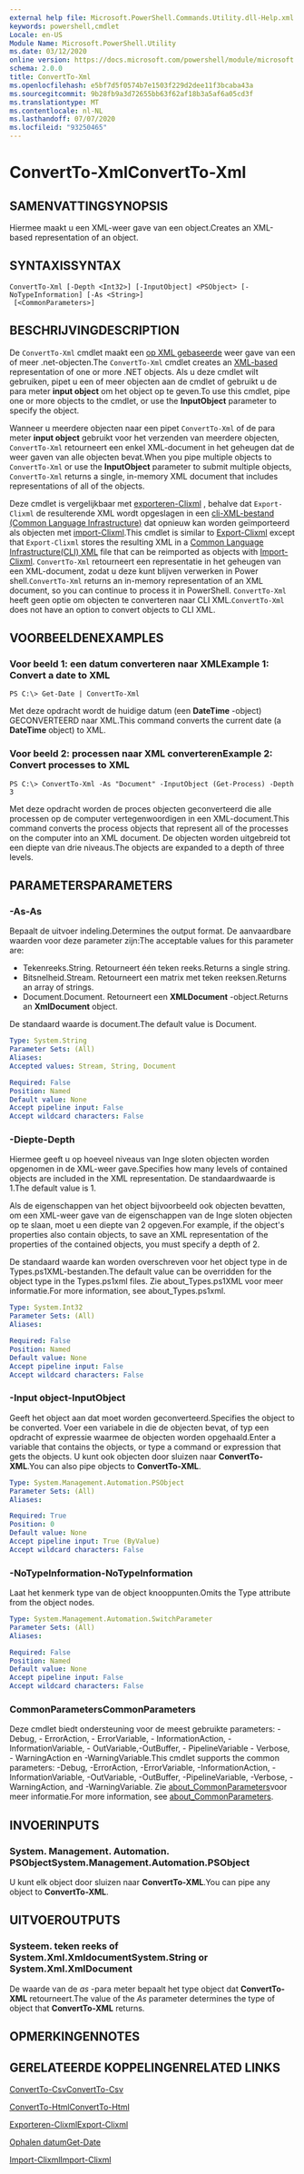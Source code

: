 ```yaml
---
external help file: Microsoft.PowerShell.Commands.Utility.dll-Help.xml
keywords: powershell,cmdlet
Locale: en-US
Module Name: Microsoft.PowerShell.Utility
ms.date: 03/12/2020
online version: https://docs.microsoft.com/powershell/module/microsoft.powershell.utility/convertto-xml?view=powershell-5.1&WT.mc_id=ps-gethelp
schema: 2.0.0
title: ConvertTo-Xml
ms.openlocfilehash: e5bf7d5f0574b7e1503f229d2dee11f3bcaba43a
ms.sourcegitcommit: 9b28fb9a3d72655bb63f62af18b3a5af6a05cd3f
ms.translationtype: MT
ms.contentlocale: nl-NL
ms.lasthandoff: 07/07/2020
ms.locfileid: "93250465"
---
```

# <span data-ttu-id="e4f09-103">ConvertTo-Xml</span><span class="sxs-lookup"><span data-stu-id="e4f09-103">ConvertTo-Xml</span></span>

## <span data-ttu-id="e4f09-104">SAMENVATTING</span><span class="sxs-lookup"><span data-stu-id="e4f09-104">SYNOPSIS</span></span>
<span data-ttu-id="e4f09-105">Hiermee maakt u een XML-weer gave van een object.</span><span class="sxs-lookup"><span data-stu-id="e4f09-105">Creates an XML-based representation of an object.</span></span>

## <span data-ttu-id="e4f09-106">SYNTAXIS</span><span class="sxs-lookup"><span data-stu-id="e4f09-106">SYNTAX</span></span>

```
ConvertTo-Xml [-Depth <Int32>] [-InputObject] <PSObject> [-NoTypeInformation] [-As <String>]
 [<CommonParameters>]
```

## <span data-ttu-id="e4f09-107">BESCHRIJVING</span><span class="sxs-lookup"><span data-stu-id="e4f09-107">DESCRIPTION</span></span>

<span data-ttu-id="e4f09-108">De `ConvertTo-Xml` cmdlet maakt een [op XML gebaseerde](/dotnet/api/system.xml.xmldocument) weer gave van een of meer .net-objecten.</span><span class="sxs-lookup"><span data-stu-id="e4f09-108">The `ConvertTo-Xml` cmdlet creates an [XML-based](/dotnet/api/system.xml.xmldocument) representation of one or more .NET objects.</span></span> <span data-ttu-id="e4f09-109">Als u deze cmdlet wilt gebruiken, pipet u een of meer objecten aan de cmdlet of gebruikt u de para meter **input object** om het object op te geven.</span><span class="sxs-lookup"><span data-stu-id="e4f09-109">To use this cmdlet, pipe one or more objects to the cmdlet, or use the **InputObject** parameter to specify the object.</span></span>

<span data-ttu-id="e4f09-110">Wanneer u meerdere objecten naar een pipet `ConvertTo-Xml` of de para meter **input object** gebruikt voor het verzenden van meerdere objecten, `ConvertTo-Xml` retourneert een enkel XML-document in het geheugen dat de weer gaven van alle objecten bevat.</span><span class="sxs-lookup"><span data-stu-id="e4f09-110">When you pipe multiple objects to `ConvertTo-Xml` or use the **InputObject** parameter to submit multiple objects, `ConvertTo-Xml` returns a single, in-memory XML document that includes representations of all of the objects.</span></span>

<span data-ttu-id="e4f09-111">Deze cmdlet is vergelijkbaar met [exporteren-Clixml](./Export-Clixml.md) , behalve dat `Export-Clixml` de resulterende XML wordt opgeslagen in een [cli-XML-bestand (Common Language Infrastructure)](https://www.ecma-international.org/publications/standards/Ecma-335.htm) dat opnieuw kan worden geïmporteerd als objecten met [import-Clixml](./Import-Clixml.md).</span><span class="sxs-lookup"><span data-stu-id="e4f09-111">This cmdlet is similar to [Export-Clixml](./Export-Clixml.md) except that `Export-Clixml` stores the resulting XML in a [Common Language Infrastructure(CLI) XML](https://www.ecma-international.org/publications/standards/Ecma-335.htm) file that can be reimported as objects with [Import-Clixml](./Import-Clixml.md).</span></span> <span data-ttu-id="e4f09-112">`ConvertTo-Xml` retourneert een representatie in het geheugen van een XML-document, zodat u deze kunt blijven verwerken in Power shell.</span><span class="sxs-lookup"><span data-stu-id="e4f09-112">`ConvertTo-Xml` returns an in-memory representation of an XML document, so you can continue to process it in PowerShell.</span></span> <span data-ttu-id="e4f09-113">`ConvertTo-Xml` heeft geen optie om objecten te converteren naar CLI XML.</span><span class="sxs-lookup"><span data-stu-id="e4f09-113">`ConvertTo-Xml` does not have an option to convert objects to CLI XML.</span></span>

## <span data-ttu-id="e4f09-114">VOORBEELDEN</span><span class="sxs-lookup"><span data-stu-id="e4f09-114">EXAMPLES</span></span>

### <span data-ttu-id="e4f09-115">Voor beeld 1: een datum converteren naar XML</span><span class="sxs-lookup"><span data-stu-id="e4f09-115">Example 1: Convert a date to XML</span></span>

```
PS C:\> Get-Date | ConvertTo-Xml
```

<span data-ttu-id="e4f09-116">Met deze opdracht wordt de huidige datum (een **DateTime** -object) GECONVERTEERD naar XML.</span><span class="sxs-lookup"><span data-stu-id="e4f09-116">This command converts the current date (a **DateTime** object) to XML.</span></span>

### <span data-ttu-id="e4f09-117">Voor beeld 2: processen naar XML converteren</span><span class="sxs-lookup"><span data-stu-id="e4f09-117">Example 2: Convert processes to XML</span></span>

```
PS C:\> ConvertTo-Xml -As "Document" -InputObject (Get-Process) -Depth 3
```

<span data-ttu-id="e4f09-118">Met deze opdracht worden de proces objecten geconverteerd die alle processen op de computer vertegenwoordigen in een XML-document.</span><span class="sxs-lookup"><span data-stu-id="e4f09-118">This command converts the process objects that represent all of the processes on the computer into an XML document.</span></span> <span data-ttu-id="e4f09-119">De objecten worden uitgebreid tot een diepte van drie niveaus.</span><span class="sxs-lookup"><span data-stu-id="e4f09-119">The objects are expanded to a depth of three levels.</span></span>

## <span data-ttu-id="e4f09-120">PARAMETERS</span><span class="sxs-lookup"><span data-stu-id="e4f09-120">PARAMETERS</span></span>

### <span data-ttu-id="e4f09-121">-As</span><span class="sxs-lookup"><span data-stu-id="e4f09-121">-As</span></span>

<span data-ttu-id="e4f09-122">Bepaalt de uitvoer indeling.</span><span class="sxs-lookup"><span data-stu-id="e4f09-122">Determines the output format.</span></span>
<span data-ttu-id="e4f09-123">De aanvaardbare waarden voor deze parameter zijn:</span><span class="sxs-lookup"><span data-stu-id="e4f09-123">The acceptable values for this parameter are:</span></span>

- <span data-ttu-id="e4f09-124">Tekenreeks.</span><span class="sxs-lookup"><span data-stu-id="e4f09-124">String.</span></span>
<span data-ttu-id="e4f09-125">Retourneert één teken reeks.</span><span class="sxs-lookup"><span data-stu-id="e4f09-125">Returns a single string.</span></span>
- <span data-ttu-id="e4f09-126">Bitsnelheid.</span><span class="sxs-lookup"><span data-stu-id="e4f09-126">Stream.</span></span>
<span data-ttu-id="e4f09-127">Retourneert een matrix met teken reeksen.</span><span class="sxs-lookup"><span data-stu-id="e4f09-127">Returns an array of strings.</span></span>
- <span data-ttu-id="e4f09-128">Document.</span><span class="sxs-lookup"><span data-stu-id="e4f09-128">Document.</span></span>
<span data-ttu-id="e4f09-129">Retourneert een **XMLDocument** -object.</span><span class="sxs-lookup"><span data-stu-id="e4f09-129">Returns an **XmlDocument** object.</span></span>

<span data-ttu-id="e4f09-130">De standaard waarde is document.</span><span class="sxs-lookup"><span data-stu-id="e4f09-130">The default value is Document.</span></span>

```yaml
Type: System.String
Parameter Sets: (All)
Aliases:
Accepted values: Stream, String, Document

Required: False
Position: Named
Default value: None
Accept pipeline input: False
Accept wildcard characters: False
```

### <span data-ttu-id="e4f09-131">-Diepte</span><span class="sxs-lookup"><span data-stu-id="e4f09-131">-Depth</span></span>

<span data-ttu-id="e4f09-132">Hiermee geeft u op hoeveel niveaus van Inge sloten objecten worden opgenomen in de XML-weer gave.</span><span class="sxs-lookup"><span data-stu-id="e4f09-132">Specifies how many levels of contained objects are included in the XML representation.</span></span> <span data-ttu-id="e4f09-133">De standaardwaarde is 1.</span><span class="sxs-lookup"><span data-stu-id="e4f09-133">The default value is 1.</span></span>

<span data-ttu-id="e4f09-134">Als de eigenschappen van het object bijvoorbeeld ook objecten bevatten, om een XML-weer gave van de eigenschappen van de Inge sloten objecten op te slaan, moet u een diepte van 2 opgeven.</span><span class="sxs-lookup"><span data-stu-id="e4f09-134">For example, if the object's properties also contain objects, to save an XML representation of the properties of the contained objects, you must specify a depth of 2.</span></span>

<span data-ttu-id="e4f09-135">De standaard waarde kan worden overschreven voor het object type in de Types.ps1XML-bestanden.</span><span class="sxs-lookup"><span data-stu-id="e4f09-135">The default value can be overridden for the object type in the Types.ps1xml files.</span></span> <span data-ttu-id="e4f09-136">Zie about_Types.ps1XML voor meer informatie.</span><span class="sxs-lookup"><span data-stu-id="e4f09-136">For more information, see about_Types.ps1xml.</span></span>

```yaml
Type: System.Int32
Parameter Sets: (All)
Aliases:

Required: False
Position: Named
Default value: None
Accept pipeline input: False
Accept wildcard characters: False
```

### <span data-ttu-id="e4f09-137">-Input object</span><span class="sxs-lookup"><span data-stu-id="e4f09-137">-InputObject</span></span>

<span data-ttu-id="e4f09-138">Geeft het object aan dat moet worden geconverteerd.</span><span class="sxs-lookup"><span data-stu-id="e4f09-138">Specifies the object to be converted.</span></span> <span data-ttu-id="e4f09-139">Voer een variabele in die de objecten bevat, of typ een opdracht of expressie waarmee de objecten worden opgehaald.</span><span class="sxs-lookup"><span data-stu-id="e4f09-139">Enter a variable that contains the objects, or type a command or expression that gets the objects.</span></span> <span data-ttu-id="e4f09-140">U kunt ook objecten door sluizen naar **ConvertTo-XML**.</span><span class="sxs-lookup"><span data-stu-id="e4f09-140">You can also pipe objects to **ConvertTo-XML**.</span></span>

```yaml
Type: System.Management.Automation.PSObject
Parameter Sets: (All)
Aliases:

Required: True
Position: 0
Default value: None
Accept pipeline input: True (ByValue)
Accept wildcard characters: False
```

### <span data-ttu-id="e4f09-141">-NoTypeInformation</span><span class="sxs-lookup"><span data-stu-id="e4f09-141">-NoTypeInformation</span></span>

<span data-ttu-id="e4f09-142">Laat het kenmerk type van de object knooppunten.</span><span class="sxs-lookup"><span data-stu-id="e4f09-142">Omits the Type attribute from the object nodes.</span></span>

```yaml
Type: System.Management.Automation.SwitchParameter
Parameter Sets: (All)
Aliases:

Required: False
Position: Named
Default value: None
Accept pipeline input: False
Accept wildcard characters: False
```

### <span data-ttu-id="e4f09-143">CommonParameters</span><span class="sxs-lookup"><span data-stu-id="e4f09-143">CommonParameters</span></span>

<span data-ttu-id="e4f09-144">Deze cmdlet biedt ondersteuning voor de meest gebruikte parameters: -Debug, - ErrorAction, - ErrorVariable, - InformationAction, -InformationVariable, - OutVariable,-OutBuffer, - PipelineVariable - Verbose, - WarningAction en -WarningVariable.</span><span class="sxs-lookup"><span data-stu-id="e4f09-144">This cmdlet supports the common parameters: -Debug, -ErrorAction, -ErrorVariable, -InformationAction, -InformationVariable, -OutVariable, -OutBuffer, -PipelineVariable, -Verbose, -WarningAction, and -WarningVariable.</span></span> <span data-ttu-id="e4f09-145">Zie [about_CommonParameters](https://go.microsoft.com/fwlink/?LinkID=113216)voor meer informatie.</span><span class="sxs-lookup"><span data-stu-id="e4f09-145">For more information, see [about_CommonParameters](https://go.microsoft.com/fwlink/?LinkID=113216).</span></span>

## <span data-ttu-id="e4f09-146">INVOER</span><span class="sxs-lookup"><span data-stu-id="e4f09-146">INPUTS</span></span>

### <span data-ttu-id="e4f09-147">System. Management. Automation. PSObject</span><span class="sxs-lookup"><span data-stu-id="e4f09-147">System.Management.Automation.PSObject</span></span>

<span data-ttu-id="e4f09-148">U kunt elk object door sluizen naar **ConvertTo-XML**.</span><span class="sxs-lookup"><span data-stu-id="e4f09-148">You can pipe any object to **ConvertTo-XML**.</span></span>

## <span data-ttu-id="e4f09-149">UITVOER</span><span class="sxs-lookup"><span data-stu-id="e4f09-149">OUTPUTS</span></span>

### <span data-ttu-id="e4f09-150">Systeem. teken reeks of System.Xml.Xmldocument</span><span class="sxs-lookup"><span data-stu-id="e4f09-150">System.String or System.Xml.XmlDocument</span></span>

<span data-ttu-id="e4f09-151">De waarde van de *as* -para meter bepaalt het type object dat **ConvertTo-XML** retourneert.</span><span class="sxs-lookup"><span data-stu-id="e4f09-151">The value of the *As* parameter determines the type of object that **ConvertTo-XML** returns.</span></span>

## <span data-ttu-id="e4f09-152">OPMERKINGEN</span><span class="sxs-lookup"><span data-stu-id="e4f09-152">NOTES</span></span>

## <span data-ttu-id="e4f09-153">GERELATEERDE KOPPELINGEN</span><span class="sxs-lookup"><span data-stu-id="e4f09-153">RELATED LINKS</span></span>

[<span data-ttu-id="e4f09-154">ConvertTo-Csv</span><span class="sxs-lookup"><span data-stu-id="e4f09-154">ConvertTo-Csv</span></span>](ConvertTo-Csv.md)

[<span data-ttu-id="e4f09-155">ConvertTo-Html</span><span class="sxs-lookup"><span data-stu-id="e4f09-155">ConvertTo-Html</span></span>](ConvertTo-Html.md)

[<span data-ttu-id="e4f09-156">Exporteren-Clixml</span><span class="sxs-lookup"><span data-stu-id="e4f09-156">Export-Clixml</span></span>](Export-Clixml.md)

[<span data-ttu-id="e4f09-157">Ophalen datum</span><span class="sxs-lookup"><span data-stu-id="e4f09-157">Get-Date</span></span>](Get-Date.md)

[<span data-ttu-id="e4f09-158">Import-Clixml</span><span class="sxs-lookup"><span data-stu-id="e4f09-158">Import-Clixml</span></span>](Import-Clixml.md)
